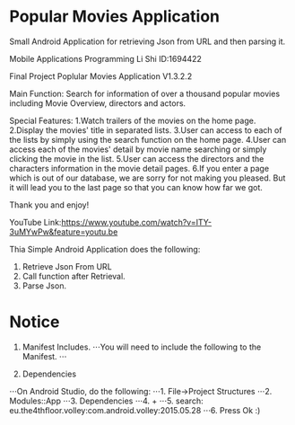 # Popular Movies Application
Small Android Application for retrieving Json from URL and then parsing it.

Mobile Applications Programming
Li Shi
ID:1694422

Final Project
Poplular Movies Application V1.3.2.2 

Main Function:
Search for information of over a thousand popular movies including Movie Overview, directors and actors.

Special Features:
1.Watch trailers of the movies on the home page.
2.Display the movies' title in separated lists.
3.User can access to each of the lists by simply using the search function on the home page.
4.User can access each of the movies' detail by movie name searching or simply clicking the movie in the list.
5.User can access the directors and the characters information in the movie detail pages.
6.If you enter a page which is out of our database, we are sorry for not making you pleased. But it will
  lead you to the last page so that you can know how far we got.

Thank you and enjoy!

YouTube Link:https://www.youtube.com/watch?v=ITY-3uMYwPw&feature=youtu.be

Thia Simple Android Application does the following:
1. Retrieve Json From URL
2. Call function after Retrieval.
3. Parse Json.

# Notice

1. Manifest Includes.
⋅⋅⋅You will need to include the following to the Manifest.
⋅⋅⋅<uses-permission android:name="android.permission.INTERNET" />
  
2. Dependencies

⋅⋅⋅On Android Studio, do the following:
⋅⋅⋅1. File->Project Structures
⋅⋅⋅2. Modules::App
⋅⋅⋅3. Dependencies
⋅⋅⋅4. +
⋅⋅⋅5. search: eu.the4thfloor.volley:com.android.volley:2015.05.28
⋅⋅⋅6. Press Ok :)
